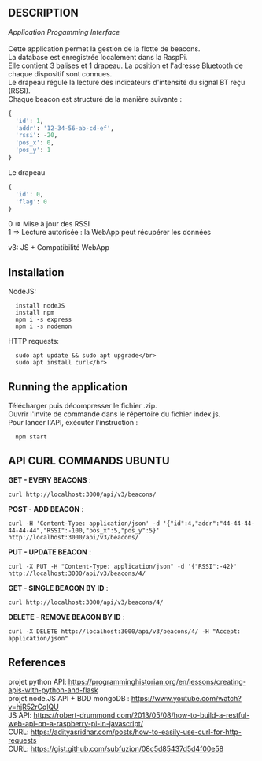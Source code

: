 ## DESCRIPTION
_Application Progamming Interface_</br></br>
Cette application permet la gestion de la flotte de beacons.</br>
La database est enregistrée localement dans la RaspPi.</br>
Elle contient 3 balises et 1 drapeau. La position et l'adresse Bluetooth de chaque dispositif sont connues.</br>
Le drapeau régule la lecture des indicateurs d'intensité du signal BT reçu (RSSI).</br>
Chaque beacon est structuré de la manière suivante :</br>
```python
{
  'id': 1,
  'addr': '12-34-56-ab-cd-ef',
  'rssi': -20,
  'pos_x': 0,
  'pos_y': 1
}
```
Le drapeau</br>
```python
{
  'id': 0,
  'flag': 0
}
```
0 => Mise à jour des RSSI</br>
1 => Lecture autorisée : la WebApp peut récupérer les données</br>

v3: JS + Compatibilité WebApp

## Installation
NodeJS:
```
  install nodeJS
  install npm
  npm i -s express
  npm i -s nodemon
``` 
HTTP requests:
```
  sudo apt update && sudo apt upgrade</br>
  sudo apt install curl</br>
```
## Running the application
Télécharger puis décompresser le fichier .zip.</br>
Ouvrir l'invite de commande dans le répertoire du fichier index.js.</br>
Pour lancer l'API, exécuter l'instruction :
```
  npm start
```
## API CURL COMMANDS UBUNTU
**GET - EVERY BEACONS** :
```
curl http://localhost:3000/api/v3/beacons/
```
**POST - ADD BEACON** :
```
curl -H 'Content-Type: application/json' -d '{"id":4,"addr":"44-44-44-44-44-44","RSSI":-100,"pos_x":5,"pos_y":5}' http://localhost:3000/api/v3/beacons/
```
**PUT - UPDATE BEACON** :
```
curl -X PUT -H "Content-Type: application/json" -d '{"RSSI":-42}' http://localhost:3000/api/v3/beacons/4/
```
**GET - SINGLE BEACON BY ID** :
```
curl http://localhost:3000/api/v3/beacons/4/
```
**DELETE - REMOVE BEACON BY ID** :
```
curl -X DELETE http://localhost:3000/api/v3/beacons/4/ -H "Accept: application/json"
```
## References
projet python API: https://programminghistorian.org/en/lessons/creating-apis-with-python-and-flask</br>
projet node.JS API + BDD mongoDB : https://www.youtube.com/watch?v=hjR52rCqlQU</br>
JS API: https://robert-drummond.com/2013/05/08/how-to-build-a-restful-web-api-on-a-raspberry-pi-in-javascript/</br>
CURL: https://adityasridhar.com/posts/how-to-easily-use-curl-for-http-requests</br>
CURL: https://gist.github.com/subfuzion/08c5d85437d5d4f00e58
